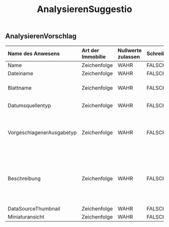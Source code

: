 ﻿---
title: AnalysierenSuggestio
second_title: Aspose.Cells Cloud Documen
type: docs
url: /de/specification/model/analyzesuggestion/
description: "Aspose.Cells Cloud-Modellspezifikation: AnalyzeSuggestion. Müheloses Bearbeiten von Excel und anderen Tabellenkalkulationsdokumenten mit Funktionen wie Öffnen, Generieren, Bearbeiten, Teilen, Zusammenführen, Vergleichen und Konvertieren"
weight: 50
kwords: Excel, Office Cloud, REST API, Tabellenkalkulation, PDF, CSV, Json, Markdwon, AnalyzeSuggestion
---
## **AnalysierenVorschlag**

 

| Name des Anwesens| Art der Immobilie| Nullwerte zulassen| Schreibgeschützt| Standardwert| Beschreibung|
|:- |:- |:- |:- |:- |:- |
| Name| Zeichenfolge| WAHR| FALSCH|||
| Dateiname| Zeichenfolge| WAHR| FALSCH|| Excel Dateiname.|
| Blattname| Zeichenfolge| WAHR| FALSCH|| Das Arbeitsblatt, in dem die Daten analysiert werden.|
| Datumsquellentyp| Zeichenfolge| WAHR| FALSCH|| Der Typ der zu analysierenden Daten.|
| VorgeschlagenerAusgabetyp| Zeichenfolge| WAHR| FALSCH|| Basierend auf den Ergebnissen der Datenanalyse werden Vorschläge zur Erstellung neuer Datentypen gegeben.|
| Beschreibung| Zeichenfolge| WAHR| FALSCH|| Basierend auf den Ergebnissen der Datenanalyse wird eine betriebswirtschaftliche Beschreibung des neuen Datenobjekts erstellt.|
| DataSourceThumbnail| Zeichenfolge| WAHR| FALSCH|||
|Miniaturansicht| Zeichenfolge| WAHR| FALSCH|||

